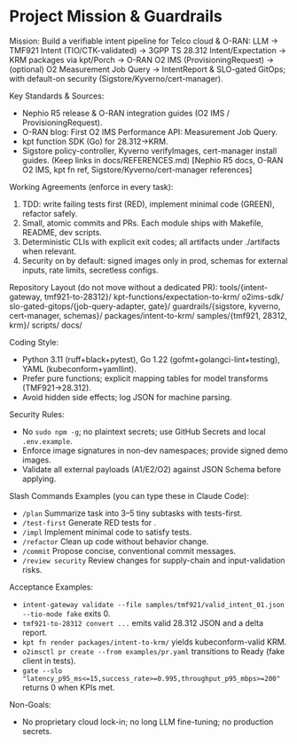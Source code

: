 # Project Mission & Guardrails

Mission:
Build a verifiable intent pipeline for Telco cloud & O-RAN:
LLM → TMF921 Intent (TIO/CTK-validated) → 3GPP TS 28.312 Intent/Expectation → KRM packages via kpt/Porch → O-RAN O2 IMS (ProvisioningRequest) → (optional) O2 Measurement Job Query → IntentReport & SLO-gated GitOps; with default-on security (Sigstore/Kyverno/cert-manager).

Key Standards & Sources:
- Nephio R5 release & O-RAN integration guides (O2 IMS / ProvisioningRequest). 
- O-RAN blog: First O2 IMS Performance API: Measurement Job Query.
- kpt function SDK (Go) for 28.312→KRM.
- Sigstore policy-controller, Kyverno verifyImages, cert-manager install guides.
(Keep links in docs/REFERENCES.md)
[Nephio R5 docs, O-RAN O2 IMS, kpt fn ref, Sigstore/Kyverno/cert-manager references]

Working Agreements (enforce in every task):
1) TDD: write failing tests first (RED), implement minimal code (GREEN), refactor safely.
2) Small, atomic commits and PRs. Each module ships with Makefile, README, dev scripts.
3) Deterministic CLIs with explicit exit codes; all artifacts under ./artifacts when relevant.
4) Security on by default: signed images only in prod, schemas for external inputs, rate limits, secretless configs.

Repository Layout (do not move without a dedicated PR):
  tools/{intent-gateway, tmf921-to-28312}/
  kpt-functions/expectation-to-krm/
  o2ims-sdk/
  slo-gated-gitops/{job-query-adapter, gate}/
  guardrails/{sigstore, kyverno, cert-manager, schemas}/
  packages/intent-to-krm/
  samples/{tmf921, 28312, krm}/
  scripts/
  docs/

Coding Style:
- Python 3.11 (ruff+black+pytest), Go 1.22 (gofmt+golangci-lint+testing), YAML (kubeconform+yamllint).
- Prefer pure functions; explicit mapping tables for model transforms (TMF921→28.312).
- Avoid hidden side effects; log JSON for machine parsing.

Security Rules:
- No `sudo npm -g`; no plaintext secrets; use GitHub Secrets and local `.env.example`.
- Enforce image signatures in non-dev namespaces; provide signed demo images.
- Validate all external payloads (A1/E2/O2) against JSON Schema before applying.

Slash Commands Examples (you can type these in Claude Code):
- `/plan` Summarize task into 3–5 tiny subtasks with tests-first.
- `/test-first` Generate RED tests for <module>.
- `/impl` Implement minimal code to satisfy tests.
- `/refactor` Clean up code without behavior change.
- `/commit` Propose concise, conventional commit messages.
- `/review security` Review changes for supply-chain and input-validation risks.

Acceptance Examples:
- `intent-gateway validate --file samples/tmf921/valid_intent_01.json --tio-mode fake` exits 0.
- `tmf921-to-28312 convert ...` emits valid 28.312 JSON and a delta report.
- `kpt fn render packages/intent-to-krm/` yields kubeconform-valid KRM.
- `o2imsctl pr create --from examples/pr.yaml` transitions to Ready (fake client in tests).
- `gate --slo "latency_p95_ms<=15,success_rate>=0.995,throughput_p95_mbps>=200"` returns 0 when KPIs met.

Non-Goals:
- No proprietary cloud lock-in; no long LLM fine-tuning; no production secrets.
